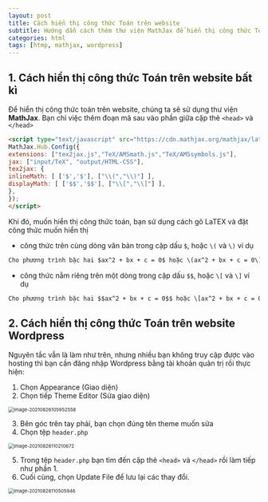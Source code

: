 ```yaml
---
layout: post
title: Cách hiển thị công thức Toán trên website
subtitle: Hướng dẫn cách thêm thư viện MathJax để hiển thị công thức Toán LaTEX trên các website
categories: html
tags: [htmp, mathjax, wordpress]
---
```


## 1. Cách hiển thị công thức Toán trên website bất kì

Để hiển thị công thức toán trên website, chúng ta sẽ sử dụng thư viện **MathJax**. Bạn chỉ việc thêm đoạn mã sau vào phần giữa cặp thẻ `<head>` và `</head>`

```html
<script type="text/javascript" src="https://cdn.mathjax.org/mathjax/latest/MathJax.js">
MathJax.Hub.Config({
extensions: ["tex2jax.js","TeX/AMSmath.js","TeX/AMSsymbols.js"],
jax: ["input/TeX", "output/HTML-CSS"],
tex2jax: {
inlineMath: [ ['$','$'], ["\\(","\\)"] ],
displayMath: [ ['$$','$$'], ["\\[","\\]"] ],
},
});
</script>
```

Khi đó, muốn hiển thị công thức toán, bạn sử dụng cách gõ LaTEX và đặt công thức muốn hiển thị 

- công thức trên cùng dòng văn bản trong cặp dấu `$`, hoặc `\(` và `\)` ví dụ

```html
Cho phương trình bậc hai $ax^2 + bx + c = 0$ hoặc \(ax^2 + bx + c = 0\)
```

- công thức nằm riêng trên một dòng trong cặp dấu `$$`, hoặc `\[` và `\]` ví dụ

```html
Cho phương trình bậc hai $$ax^2 + bx + c = 0$$ hoặc \[ax^2 + bx + c = 0\]
```

## 2. Cách hiển thị công thức Toán trên website Wordpress

Nguyên tắc vẫn là làm như trên, nhưng nhiều bạn không truy cập được vào hosting thì bạn cần đăng nhập Wordpress bằng tài khoản quản trị rồi thực hiện:

1.  Chọn Appearance (Giao diện)
2. Chọn tiếp Theme Editor (Sửa giao diện)

<img src="https://divin.dev/assets/images/image-20210826105952558.png" alt="image-20210826105952558" style="zoom:67%;" />

3. Bên góc trên tay phải, bạn chọn đúng tên theme muốn sửa
4. Chọn tệp `header.php`

<img src="https://divin.dev/assets/images/image-20210826110210672.png" alt="image-20210826110210672" style="zoom:67%;" />

5. Trong tệp `header.php` bạn tìm đến cặp thẻ  `<head>` và `</head>` rồi làm tiếp như phần 1.
6. Cuối cùng, chọn Update File để lưu lại các thay đổi.

<img src="https://divin.dev/assets/images/image-20210826110505946.png" alt="image-20210826110505946" style="zoom:67%;" />
